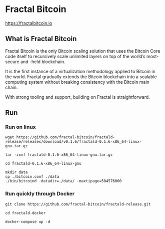 # Fractal Bitcoin

https://fractalbitcoin.io

## What is Fractal Bitcoin

Fractal Bitcoin is the only Bitcoin scaling solution that uses the Bitcoin Core code itself to recursively scale unlimited layers on top of the world’s most-secure and -held blockchain.

It is the first instance of a virtualization methodology applied to Bitcoin in the world. Fractal gradually extends the Bitcoin blockchain into a scalable computing system without breaking consistency with the Bitcoin main chain.

With strong tooling and support, building on Fractal is straightforward.

## Run

### Run on linux

```
wget https://github.com/fractal-bitcoin/fractald-release/releases/download/v0.1.6/fractald-0.1.6-x86_64-linux-gnu.tar.gz

tar -zxvf fractald-0.1.6-x86_64-linux-gnu.tar.gz

cd fractald-0.1.6-x86_64-linux-gnu

mkdir data
cp ./bitcoin.conf ./data
./bin/bitcoind -datadir=./data/ -maxtipage=504576000

```

### Run quickly through Docker

```
git clone https://github.com/fractal-bitcoin/fractald-release.git

cd fractald-docker

docker-compose up -d
```

